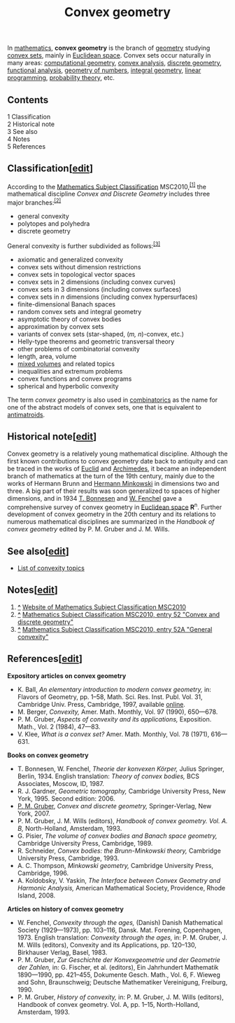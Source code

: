 ﻿---
lastrevid: 626268644
pageid: 4165882
canonicalurl: http://en.wikipedia.org/wiki/Convex_geometry
title: Convex geometry
editurl: http://en.wikipedia.org/w/index.php?title=Convex_geometry&action=edit
length: 5490
contentmodel: wikitext
pagelanguage: en
touched: 2014-11-29T15:01:15Z
ns: 0
fullurl: http://en.wikipedia.org/wiki/Convex_geometry
---

<p>In <a href="/wiki/Mathematics" title="Mathematics">mathematics</a>, <b>convex geometry</b> is the branch of <a href="/wiki/Geometry" title="Geometry">geometry</a> studying <a href="/wiki/Convex_set" title="Convex set">convex sets</a>, mainly in <a href="/wiki/Euclidean_space" title="Euclidean space">Euclidean space</a>. Convex sets occur naturally in many areas: <a href="/wiki/Computational_geometry" title="Computational geometry">computational geometry</a>, <a href="/wiki/Convex_analysis" title="Convex analysis">convex analysis</a>, <a href="/wiki/Discrete_geometry" title="Discrete geometry">discrete geometry</a>, <a href="/wiki/Functional_analysis" title="Functional analysis">functional analysis</a>, <a href="/wiki/Geometry_of_numbers" title="Geometry of numbers">geometry of numbers</a>, <a href="/wiki/Integral_geometry" title="Integral geometry">integral geometry</a>, <a href="/wiki/Linear_programming" title="Linear programming">linear programming</a>, <a href="/wiki/Probability_theory" title="Probability theory">probability theory</a>, etc.
</p>
<div id="toc" class="toc"><div id="toctitle"><h2>Contents</h2></div>
<ul>
<li class="toclevel-1 tocsection-1"><a href="#Classification"><span class="tocnumber">1</span> <span class="toctext">Classification</span></a></li>
<li class="toclevel-1 tocsection-2"><a href="#Historical_note"><span class="tocnumber">2</span> <span class="toctext">Historical note</span></a></li>
<li class="toclevel-1 tocsection-3"><a href="#See_also"><span class="tocnumber">3</span> <span class="toctext">See also</span></a></li>
<li class="toclevel-1 tocsection-4"><a href="#Notes"><span class="tocnumber">4</span> <span class="toctext">Notes</span></a></li>
<li class="toclevel-1 tocsection-5"><a href="#References"><span class="tocnumber">5</span> <span class="toctext">References</span></a></li>
</ul>
</div>

<h2><span class="mw-headline" id="Classification">Classification</span><span class="mw-editsection"><span class="mw-editsection-bracket">[</span><a href="/w/index.php?title=Convex_geometry&amp;action=edit&amp;section=1" title="Edit section: Classification">edit</a><span class="mw-editsection-bracket">]</span></span></h2>
<p>According to the <a href="/wiki/Mathematics_Subject_Classification" title="Mathematics Subject Classification">Mathematics Subject Classification</a> MSC2010,<sup id="cite_ref-1" class="reference"><a href="#cite_note-1"><span>[</span>1<span>]</span></a></sup> the mathematical discipline <i>Convex and Discrete Geometry</i> includes three major branches:<sup id="cite_ref-2" class="reference"><a href="#cite_note-2"><span>[</span>2<span>]</span></a></sup>
</p>
<ul><li> general convexity</li>
<li> polytopes and polyhedra</li>
<li> discrete geometry</li></ul>
<p>General convexity is further subdivided as follows:<sup id="cite_ref-3" class="reference"><a href="#cite_note-3"><span>[</span>3<span>]</span></a></sup>  
</p>
<ul><li>axiomatic and generalized convexity			</li>
<li>convex sets without dimension restrictions 			</li>
<li>convex sets in topological vector spaces  			</li>
<li>convex sets in 2 dimensions (including convex curves) 		</li>
<li>convex sets in 3 dimensions (including convex surfaces) 	</li>
<li>convex sets in <i>n</i> dimensions (including convex hypersurfaces) 		</li>
<li>finite-dimensional Banach spaces				</li>
<li>random convex sets and integral geometry </li>
<li>asymptotic theory of convex bodies </li>
<li>approximation by convex sets 					</li>
<li>variants of convex sets (star-shaped, (<i>m, n</i>)-convex, etc.) 		</li>
<li>Helly-type theorems and geometric transversal theory		</li>
<li>other problems of combinatorial convexity  			</li>
<li>length, area, volume 						</li>
<li><a href="/wiki/Mixed_volume" title="Mixed volume">mixed volumes</a> and related topics  			</li>
<li>inequalities and extremum problems  		</li>
<li>convex functions and convex programs </li>
<li>spherical and hyperbolic convexity  		</li></ul>
<p>The term <i>convex geometry</i> is also used in <a href="/wiki/Combinatorics" title="Combinatorics">combinatorics</a> as the name for one of the abstract models of convex sets, one that is equivalent to <a href="/wiki/Antimatroid" title="Antimatroid">antimatroids</a>.
</p>
<h2><span class="mw-headline" id="Historical_note">Historical note</span><span class="mw-editsection"><span class="mw-editsection-bracket">[</span><a href="/w/index.php?title=Convex_geometry&amp;action=edit&amp;section=2" title="Edit section: Historical note">edit</a><span class="mw-editsection-bracket">]</span></span></h2>
<p>Convex geometry is a relatively young mathematical discipline. Although the first known contributions to convex geometry date back to antiquity and can be traced in the works of <a href="/wiki/Euclid" title="Euclid">Euclid</a> and <a href="/wiki/Archimedes" title="Archimedes">Archimedes</a>, it became an  independent branch of mathematics at the turn of the 19th century, mainly due to the works of Hermann Brunn and <a href="/wiki/Hermann_Minkowski" title="Hermann Minkowski">Hermann Minkowski</a> in dimensions two and three. A big part of their results was soon generalized to spaces of higher dimensions, and in 1934 <a href="/w/index.php?title=Tommy_Bonnesen&amp;action=edit&amp;redlink=1" class="new" title="Tommy Bonnesen (page does not exist)">T. Bonnesen</a> and <a href="/wiki/Werner_Fenchel" title="Werner Fenchel">W. Fenchel</a> gave a comprehensive survey of convex geometry in <a href="/wiki/Euclidean_space" title="Euclidean space">Euclidean space</a> <b>R</b><sup>n</sup>. Further development of convex geometry in the 20th century and its relations to numerous mathematical disciplines are summarized in the <i>Handbook of convex geometry</i> edited by P. M. Gruber and J. M. Wills.
</p>
<h2><span class="mw-headline" id="See_also">See also</span><span class="mw-editsection"><span class="mw-editsection-bracket">[</span><a href="/w/index.php?title=Convex_geometry&amp;action=edit&amp;section=3" title="Edit section: See also">edit</a><span class="mw-editsection-bracket">]</span></span></h2>
<ul><li> <a href="/wiki/List_of_convexity_topics" title="List of convexity topics">List of convexity topics</a></li></ul>
<h2><span class="mw-headline" id="Notes">Notes</span><span class="mw-editsection"><span class="mw-editsection-bracket">[</span><a href="/w/index.php?title=Convex_geometry&amp;action=edit&amp;section=4" title="Edit section: Notes">edit</a><span class="mw-editsection-bracket">]</span></span></h2>
<div class="reflist" style="list-style-type: decimal;">
<ol class="references">
<li id="cite_note-1"><span class="mw-cite-backlink"><b><a href="#cite_ref-1">^</a></b></span> <span class="reference-text"><a rel="nofollow" class="external text" href="http://www.msc2010.org/mscwiki/index.php?title=MSC2010">Website of Mathematics Subject Classification MSC2010</a></span>
</li>
<li id="cite_note-2"><span class="mw-cite-backlink"><b><a href="#cite_ref-2">^</a></b></span> <span class="reference-text"><a rel="nofollow" class="external text" href="http://www.msc2010.org/mscwiki/index.php?title=52-XX">Mathematics Subject Classification MSC2010, entry 52 "Convex and discrete geometry"</a></span>
</li>
<li id="cite_note-3"><span class="mw-cite-backlink"><b><a href="#cite_ref-3">^</a></b></span> <span class="reference-text"><a rel="nofollow" class="external text" href="http://www.msc2010.org/mscwiki/index.php?title=52Axx">Mathematics Subject Classification MSC2010, entry 52A "General convexity"</a></span>
</li>
</ol></div>
<h2><span class="mw-headline" id="References">References</span><span class="mw-editsection"><span class="mw-editsection-bracket">[</span><a href="/w/index.php?title=Convex_geometry&amp;action=edit&amp;section=5" title="Edit section: References">edit</a><span class="mw-editsection-bracket">]</span></span></h2>
<p><b>Expository articles on convex geometry</b> 
</p>
<ul><li>K. Ball, <i>An elementary introduction to modern convex geometry,</i> in: Flavors of Geometry, pp.&#160;1–58, Math. Sci. Res. Inst. Publ. Vol. 31, Cambridge Univ. Press, Cambridge, 1997, available <a rel="nofollow" class="external text" href="http://www.msri.org/publications/books/Book31/files/ball.pdf">online</a>.</li>
<li>M. Berger, <i>Convexity,</i> Amer. Math. Monthly, Vol. 97 (1990), 650—678. </li>
<li>P. M. Gruber, <i>Aspects of convexity and its applications,</i> Exposition. Math., Vol. 2 (1984), 47—83. </li>
<li>V. Klee, <i>What is a convex set?</i> Amer. Math. Monthly, Vol. 78 (1971), 616—631.</li></ul>
<p><b>Books on convex geometry</b>  
</p>
<ul><li>T. Bonnesen, W. Fenchel, <i>Theorie der konvexen Körper,</i> Julius Springer, Berlin, 1934. English translation: <i>Theory of convex bodies,</i> BCS Associates, Moscow, ID, 1987. </li>
<li>R. J. Gardner, <i>Geometric tomography,</i> Cambridge University Press, New York, 1995. Second edition: 2006.</li>
<li><a href="/wiki/Peter_M._Gruber" title="Peter M. Gruber">P. M. Gruber</a>, <i>Convex and discrete geometry,</i> Springer-Verlag, New York, 2007. </li>
<li>P. M. Gruber, J. M. Wills (editors), <i>Handbook of convex geometry. Vol. A. B,</i> North-Holland, Amsterdam, 1993.</li>
<li>G. Pisier, <i>The volume of convex bodies and Banach space geometry,</i> Cambridge University Press, Cambridge, 1989.  </li>
<li>R. Schneider, <i>Convex bodies: the Brunn-Minkowski theory,</i> Cambridge University Press, Cambridge, 1993. </li>
<li>A. C. Thompson, <i>Minkowski geometry,</i> Cambridge University Press, Cambridge, 1996.</li>
<li>A. Koldobsky, V. Yaskin, <i>The Interface between Convex Geometry and Harmonic Analysis,</i> American Mathematical Society, Providence, Rhode Island, 2008.</li></ul>
<p><b>Articles on history of convex geometry</b>  
</p>
<ul><li>W. Fenchel, <i>Convexity through the ages,</i> (Danish) Danish Mathematical Society (1929—1973), pp.&#160;103–116, Dansk. Mat. Forening, Copenhagen, 1973. English translation: <i>Convexity through the ages,</i> in: P. M. Gruber, J. M. Wills (editors),  Convexity and its Applications, pp.&#160;120–130, Birkhauser Verlag, Basel, 1983. </li>
<li>P. M. Gruber, <i>Zur Geschichte der Konvexgeometrie und der Geometrie der Zahlen,</i> in: G. Fischer, et al. (editors), Ein Jahrhundert Mathematik 1890—1990, pp.&#160;421–455, Dokumente Gesch. Math., Vol. 6, F. Wieweg and Sohn, Braunschweig; Deutsche Mathematiker Vereinigung, Freiburg, 1990. </li>
<li>P. M. Gruber, <i>History of convexity,</i> in: P. M. Gruber, J. M. Wills (editors), Handbook of convex geometry. Vol. A, pp.&#160;1–15, North-Holland, Amsterdam, 1993.</li></ul>
